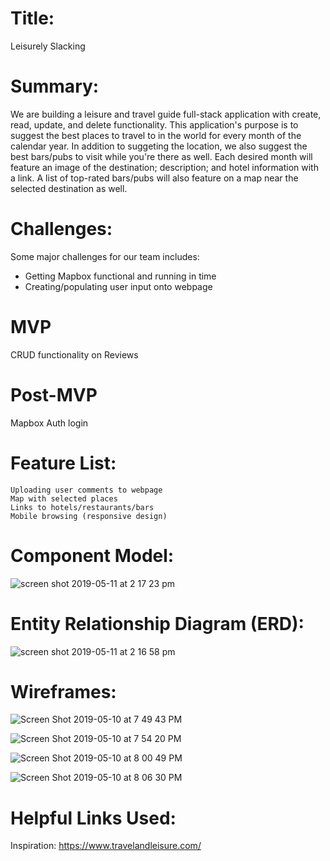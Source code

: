 # Title: 
Leisurely Slacking

# Summary:
We are building a leisure and travel guide full-stack application with create, read, update, and delete functionality. This application's purpose is to suggest the best places to travel to in the world for every month of the calendar year. In addition to suggeting the location, we also suggest the best bars/pubs to visit while you're there as well. Each desired month will feature an image of the destination; description; and hotel information with a link. A list of top-rated bars/pubs will also feature on a map near the selected destination as well.

# Challenges:
Some major challenges for our team includes:

* Getting Mapbox functional and running in time
* Creating/populating user input onto webpage
    
# MVP
CRUD functionality on Reviews

# Post-MVP
Mapbox
Auth login

# Feature List:
    Uploading user comments to webpage
    Map with selected places
    Links to hotels/restaurants/bars
    Mobile browsing (responsive design)

# Component Model:
![screen shot 2019-05-11 at 2 17 23 pm](https://media.git.generalassemb.ly/user/19655/files/d938b780-73f7-11e9-8a48-39fe6115362c)

# Entity Relationship Diagram (ERD):
![screen shot 2019-05-11 at 2 16 58 pm](https://media.git.generalassemb.ly/user/19655/files/de960200-73f7-11e9-9ba1-99e355b18894)

# Wireframes:
![Screen Shot 2019-05-10 at 7 49 43 PM](https://user-images.githubusercontent.com/45145737/57572517-6aecf880-73e9-11e9-86e1-56d8a3f4ee02.png)

![Screen Shot 2019-05-10 at 7 54 20 PM](https://user-images.githubusercontent.com/45145737/57572519-6de7e900-73e9-11e9-9c23-10eadd78f8ca.png)

![Screen Shot 2019-05-10 at 8 00 49 PM](https://user-images.githubusercontent.com/45145737/57572520-717b7000-73e9-11e9-8809-2a325a3a8622.png)

![Screen Shot 2019-05-10 at 8 06 30 PM](https://user-images.githubusercontent.com/45145737/57572521-750ef700-73e9-11e9-878e-3901ee9ad0f8.png)


# Helpful Links Used:

  Inspiration:
    https://www.travelandleisure.com/
